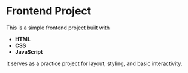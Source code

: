 # Frontend Project

This is a simple frontend project built with 

- **HTML**
- **CSS**
- **JavaScript**

It serves as a practice project for layout, styling, and basic interactivity.


